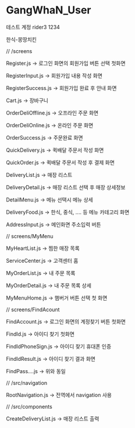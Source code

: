 # GangWhaN_User

테스트 계정
rider3
1234

한식-몽땅치킨


// /screens

Register.js -> 로그인 화면의 회원가입 버튼 선택 첫화면

RegisterInput.js -> 회원가입 내용 작성 화면

RegisterSuccess.js -> 회원가입 완료 후 안내 화면

Cart.js -> 장바구니

OrderDeliOffline.js -> 오프라인 주문 화면

OrderDeliOnline.js -> 온라인 주문 화면

OrderSuccess.js -> 주문완료 화면

QuickDelivery.js -> 퀵배달 주문서 작성 화면

QuickOrder.js -> 퀵배달 주문서 작성 후 결제 화면

DeliveryList.js -> 매장 리스트

DeliveryDetail.js -> 매장 리스트 선택 후 매장 상세정보

DetailMenu.js -> 메뉴 선택시 메뉴 상세

DeliveryFood.js -> 한식, 중식, .... 등 메뉴 카테고리 화면

AddressInput.js -> 메인화면 주소입력 버튼



// screens/MyMenu

MyHeartList.js -> 찜한 매장 목록

ServiceCenter.js -> 고객센터 홈

MyOrderList.js -> 내 주문 목록

MyOrderDetail.js -> 내 주문 목록 상세

MyMenuHome.js -> 햄버거 버튼 선택 첫 화면



// screens/FindAcount

FindAccount.js -> 로그인 화면의 계정찾기 버튼 첫화면

FindId.js -> 아이디 찾기 첫화면

FindIdPhoneSign.js -> 아이디 찾기 휴대폰 인증

FindIdResult.js -> 아이디 찾기 결과 화면

FindPass....js -> 위와 동일



// /src/navigation

RootNavigation.js -> 전역에서 navigation 사용


// /src/components

CreateDeliveryList.js -> 매장 리스트 출력
